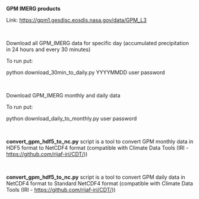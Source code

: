 <strong> GPM IMERG products </strong>

Link:
https://gpm1.gesdisc.eosdis.nasa.gov/data/GPM_L3

</br>

Download all GPM_IMERG data for specific day (accumulated precipitation in 24 hours and every 30 minutes)

To run put:

python download_30min_to_daily.py YYYYMMDD user password


</br>


Download GPM_IMERG monthly and daily data

To run put:

python download_daily_to_monthly.py user password


</br>


<strong>convert_gpm_hdf5_to_nc.py</strong> script is a tool to convert GPM monthly data in HDF5 format to NetCDF4 format (compatible with Climate Data Tools (IRI - https://github.com/rijaf-iri/CDT/))

</br>

<strong>convert_gpm_hdf5_to_nc.py</strong> script is a tool to convert GPM daily data in NetCDF4 format to Standard NetCDF4 format (compatible with Climate Data Tools (IRI - https://github.com/rijaf-iri/CDT/))
